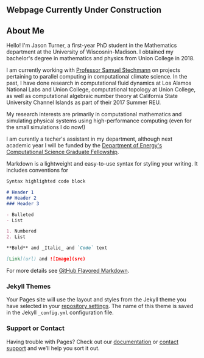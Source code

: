 ## Webpage Currently Under Construction

## About Me

Hello! I'm Jason Turner, a first-year PhD student in the Mathematics department at the University of Wiscosnin-Madison. I obtained my bachelor's degree in mathematics and physics from Union College in 2018.

I am currently working with [Professor Samuel Stechmann](https://www.math.wisc.edu/~stechmann/) on projects pertaining to parallel computing in computational climate science. In the past, I have done research in computational fluid dynamics at Los Alamos National Labs and Union College, computational topology at Union College, as well as computational algebraic number theory at California State University Channel Islands as part of their 2017 Summer REU.

My research interests are primarily in computational mathematics and simulating physical systems using high-performance computing (even for the small simulations I do now!)

I am curently a techer's assistant in my department, although next academic year I will be funded by the [Department of Energy's Computational Science Graduate Fellowship](https://www.krellinst.org/csgf/).

Markdown is a lightweight and easy-to-use syntax for styling your writing. It includes conventions for

```markdown
Syntax highlighted code block

# Header 1
## Header 2
### Header 3

- Bulleted
- List

1. Numbered
2. List

**Bold** and _Italic_ and `Code` text

[Link](url) and ![Image](src)
```

For more details see [GitHub Flavored Markdown](https://guides.github.com/features/mastering-markdown/).

### Jekyll Themes

Your Pages site will use the layout and styles from the Jekyll theme you have selected in your [repository settings](https://github.com/jasonlturner/jasonlturner.github.io/settings). The name of this theme is saved in the Jekyll `_config.yml` configuration file.

### Support or Contact

Having trouble with Pages? Check out our [documentation](https://help.github.com/categories/github-pages-basics/) or [contact support](https://github.com/contact) and we’ll help you sort it out.
